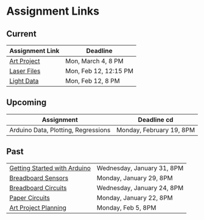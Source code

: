 # Assignment Links

## Current

| Assignment Link                                                                       | Deadline              |
| ------------------------------------------------------------------------------------- | --------------------- |
| [Art Project](https://classroom.github.com/a/bIlq5O6i)                                | Mon, March 4, 8 PM    |
| [Laser Files](https://github.com/allegheny-college-cmpsc-406-spring-2024/laser-files) | Mon, Feb 12, 12:15 PM |
| [Light Data](https://classroom.github.com/a/DkNyVJpS)                                 | Mon, Feb 12, 8 PM     |

## Upcoming

| Assignment                          | Deadline cd              |
| ----------------------------------- | ------------------------ |
| Arduino Data, Plotting, Regressions | Monday, February 19, 8PM |

## Past

<table><tbody><tr><td><a href="https://github.com/allegheny-college-cmpsc-406-spring-2024/arduino-getting-started">Getting Started with Arduino</a></td><td>Wednesday, January 31, 8PM</td></tr><tr><td><a href="https://classroom.github.com/a/rVY-FDex">Breadboard Sensors</a></td><td>Monday, January 29, 8PM</td></tr><tr><td><a href="https://classroom.github.com/a/uLKZwMI7">Breadboard Circuits</a></td><td>Wednesday, January 24, 8PM</td></tr><tr><td><a href="https://classroom.github.com/a/M3srn37H">Paper Circuits</a></td><td>Monday, January 22, 8PM</td></tr><tr><td><a href="https://classroom.github.com/a/X9aQ_zHa">Art Project Planning</a></td><td>Monday, Feb 5, 8PM</td></tr></tbody></table>

